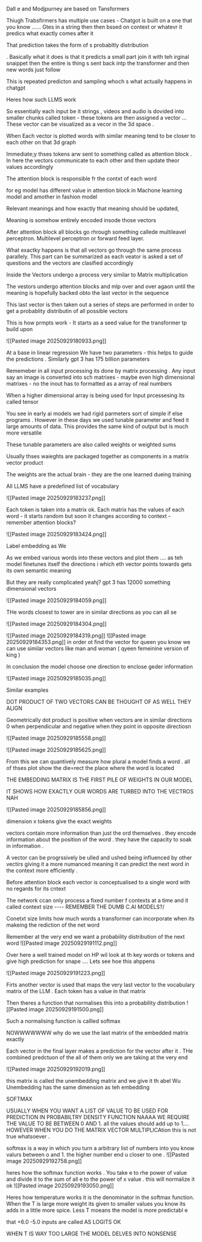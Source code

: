 Dall e and Modjpurney are based on Tansformers 


Thiugh Trabsfirmers has multiple use cases - Chatgot is built on a one that you know ...... Gtes in a string then then bssed on context or whatevr it predics what exactly comes after it 

That prediction takes the form of s probabltly distribution 

. Basically what it does is that it predicts  a small part join it with teh irginal snaippet then the entire is thing s sent back intp the transformer and  then new words just follow 

This is repeated predicton and sampling whoch s what actually happens in chatgpt 

Heres how such LLMS work 

So essentially each input be it strings , videos and audio is dovided into smaller chunks called token - these tokens are then assigned a vector ... These vector can be visualized as a vecor in the 3d space . 

When Each vector is plotted words with similar meaning tend to be closer to each other on that 3d graph 

Immediate;y thses tokens arw sent to something called as attention block . In here the vectors communicate to each other and then update theor values accordingly

The attention block is responsible fr the contxt of each word


for eg model has different value in attention block in Machone learning model and amother in fashion model 

Relevant meanings and how exactly that meaning should be updated,

Meaning is somehow entirely encoded insode those vectors 


After attention block all blocks go rhrough something callede multileavel perceptron. Multilevel perceptron or forward feed layer. 

What exactky happens is that all vectors go through the same process parallely. This part can be summarized as each veator is asked a set of questions and the vectors are clasified accordingly 

Inside the Vectors undergo a process very similar to Matrix multiplication 

The vestors undergo attention blocks and mlp over and over agaon until the meaning is hopefully backed obto the last vector in the sequence 


This last  vector is then taken out a series of steps are performed in order to get a  probablity distributin of all possible vectors 

This is how prmpts work - It starts as a seed value for the transformer tp build upon

![[Pasted image 20250929180933.png]]

At a base in linear regression We have two parameters - this helps to guide  the predictions . Similarly gpt 3 has 175 billion parameters 

Rememeber in all input processing its done by matrix processing . Any input say an image is converted into sch matrixes - maybe even high dimensional matrixes - no the inout has to formatted as a array of real numbers 

When a higher dimensional array is being used for Input prcessesing its called tensor 


You see in early ai models we had rigid parmeters sort of simple if else programs . However in these days we used tunable parameter and feed it large amounts of data. This provides the same kind of output but is much more versatile 

These tunable parameters are also called weights or weighted sums 

Usually thses waieghts are packaged together as components in a matrix vector product 

The weights are the actual brain - they are the one learned  dueing training 

All LLMS have a predefined list of vocabulary 

![[Pasted image 20250929183237.png]]



Each token is taken into a matrix ok. Each matrix has the values of each word - it starts random but soon it changes according to context - remember attention blocks?

![[Pasted image 20250929183424.png]]

Label embedding as We

As we embed various words into these vectors and plot them .... as teh model finetunes itself the directions i which eth vector points towards gets its own semantic meaning 

But they are really complicated yeahj? gpt 3 has 12000 something dimensional vectors 


![[Pasted image 20250929184059.png]]


THe words closest to tower are in similar directions as you can all se

![[Pasted image 20250929184304.png]]

![[Pasted image 20250929184319.png]]
![[Pasted image 20250929184353.png]]
in order ot find the vector for queen you know we can use similar vectors like man and woman ( qyeen femeinine version of king )

In conclusion the model choose one direction to enclose geder information 

![[Pasted image 20250929185035.png]]


Similar examples 



DOT PRODUCT OF TWO VECTORS CAN BE THOUGHT OF AS WELL THEY ALIGN 

Geometrically dot product is positive when vectors are in similar directions 0 when perpendicular and negative when they point in opposite directiosn 

![[Pasted image 20250929185558.png]]


![[Pasted image 20250929185625.png]]

From this we can quantively measure how plural a model finds a word . all of thses plot show the die=rect the place where the word is located



THE EMBEDDING MATRIX IS THE FIRST PILE OF WEIGHTS IN OUR MODEL 

IT SHOWS HOW EXACTLY OUR WORDS ARE TURBED INTO THE VECTROS NAH 

![[Pasted image 20250929185856.png]]

dimension x tokens give the exact weights 


vectors contain more information than just the ord themselves . they encode information about the position of the word . they have the capacity to soak in  information .

A vector can be progrssively be ulled and ushed being influenced by other vectirs giving it a more numanced meaning it can predict the next word in the context more efficiently . 

Before attention block each vector is conceptualised to a single word with no regards for its cntext 


The network ccan only process a fixed number f contexts at a time and it called context size ---- REMEMBER THE DUMB C.AI MODELS?/


Conetxt size limits how much  words a transformer can incorporate when its makeing the rediction of the net word 

Remember at the very end we want a probability distribution of the next word ![[Pasted image 20250929191112.png]]


Over here a well trained model on HP wil look at th key words or tokens and give high prediction for snape .... Lets see hoe this ahppens 


![[Pasted image 20250929191223.png]]



Firts another vector is used that maps the very last vector to the vocabulary matrix of the LLM . Each token has a value in that matrix 

Then theres a function that normalises this into a probability distribution 
![[Pasted image 20250929191500.png]]


Such a normalising function is callled softmax


NOWWWWWWW why do we use the last matrix of the embedded matrix  exactly 

Each vector in the final layer makes a prediction for the vector after it . THe combined predctuon of the all of them only we are taking at the very end 

![[Pasted image 20250929192019.png]] 


this matrix is called the unembedding matrix and we give it th abel Wu
Unembedding has the same dimension as teh embedding 


SOFTMAX 

USUALLY WHEN YOU WANT A LIST OF VALUE TO BE USED FOR PREDICTION IN PROBABILTRY DENSITY FUNCTION NAAAA WE REQUIRE THE VALUE TO BE BETWEEN 0 AND 1. all the values should add up to 1.... HOWEVER WHEN YOU DO THE MATRIX VECTOR MULTIPLICAtion this is not true whatsoever .

softmax is a way in which you turn a arbitrary list of numbers into you know valurs between o and 1. the higher number end u closer to one . 
![[Pasted image 20250929192758.png]]

heres how the softmax function works . You take e to rhe power of value and divide it to the sum of all e to the power of x value . this will  normalize it ok 
![[Pasted image 20250929193050.png]]


Heres how temperature works it is the denominator in the softmax function. When the T is large  more weight its given to smaller values you know its adds in a little more spice. Less T moeans the model is more predictabl e


that +6.0 -5.0 inputs are called AS LOGITS OK



WHEN T IS WAY TOO LARGE THE MODEL DELVES INTO NONSENSE









